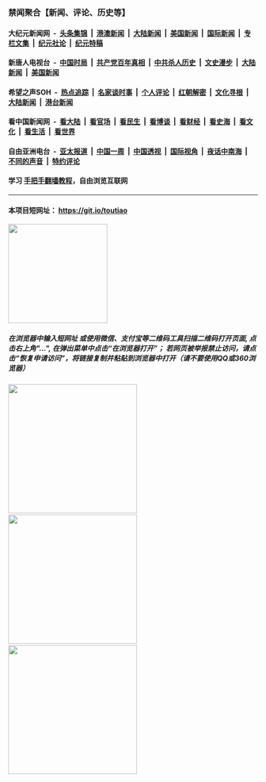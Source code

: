### 禁闻聚合【新闻、评论、历史等】

#### 大纪元新闻网 &nbsp;-&nbsp; [头条集锦](indexes/E头条集锦.md?t=02111644) &nbsp;|&nbsp; [港澳新闻](indexes/E港澳新闻.md?t=02111644)  &nbsp;|&nbsp; [大陆新闻](indexes/E大陆新闻.md?t=02111644) &nbsp;|&nbsp; [美国新闻](indexes/E美国新闻.md?t=02111644) &nbsp;|&nbsp; [国际新闻](indexes/E国际新闻.md?t=02111644) &nbsp;|&nbsp; [专栏文集](indexes/E专栏文集.md?t=02111644) &nbsp;|&nbsp; [纪元社论](indexes/E纪元社论.md?t=02111644) &nbsp;|&nbsp; [纪元特稿](indexes/E纪元特稿.md?t=02111644) 

#### 新唐人电视台 &nbsp;-&nbsp; [中国时局](indexes/N中国时局.md?t=02111644) &nbsp;|&nbsp; [共产党百年真相](indexes/N共产党百年真相.md?t=02111644) &nbsp;|&nbsp; [中共杀人历史](indexes/N中共杀人历史.md?t=02111644) &nbsp;|&nbsp; [文史漫步](indexes/N文史漫步.md?t=02111644) &nbsp;|&nbsp; [大陆新闻](indexes/N大陆新闻.md?t=02111644) &nbsp;|&nbsp; [美国新闻](indexes/N美国新闻.md?t=02111644)

#### 希望之声SOH &nbsp;-&nbsp; [热点追踪](indexes/H热点追踪.md?t=02111644) &nbsp;|&nbsp; [名家谈时事](indexes/H名家谈时事.md?t=02111644) &nbsp;|&nbsp; [个人评论](indexes/H个人评论.md?t=02111644)  &nbsp;|&nbsp; [红朝解密](indexes/H红朝解密.md?t=02111644) &nbsp;|&nbsp; [文化寻根](indexes/H文化寻根.md?t=02111644) &nbsp;|&nbsp; [大陆新闻](indexes/H大陆新闻.md?t=02111644) &nbsp;|&nbsp; [港台新闻](indexes/H港台新闻.md?t=02111644)

#### 看中国新闻网 &nbsp;-&nbsp; [看大陆](indexes/S看大陆.md?t=02111644) &nbsp;|&nbsp; [看官场](indexes/S看官场.md?t=02111644) &nbsp;|&nbsp; [看民生](indexes/S看民生.md?t=02111644)  &nbsp;|&nbsp; [看博谈](indexes/S看博谈.md?t=02111644) &nbsp;|&nbsp; [看财经](indexes/S看财经.md?t=02111644) &nbsp;|&nbsp; [看史海](indexes/S看史海.md?t=02111644) &nbsp;|&nbsp; [看文化](indexes/S看文化.md?t=02111644) &nbsp;|&nbsp; [看生活](indexes/S看生活.md?t=02111644) &nbsp;|&nbsp; [看世界](indexes/S看世界.md?t=02111644)

#### 自由亚洲电台 &nbsp;-&nbsp; [亚太报道](indexes/R亚太报道.md?t=02111644) &nbsp;|&nbsp; [中国一周](indexes/R中国一周.md?t=02111644) &nbsp;|&nbsp; [中国透视](indexes/R中国透视.md?t=02111644)  &nbsp;|&nbsp; [国际视角](indexes/R国际视角.md?t=02111644) &nbsp;|&nbsp; [夜话中南海](indexes/R夜话中南海.md?t=02111644) &nbsp;|&nbsp; [不同的声音](indexes/R不同的声音.md?t=02111644) &nbsp;|&nbsp; [特约评论](indexes/R特约评论.md?t=02111644)

#### 学习 [手把手翻墙教程](https://github.com/gfw-breaker/guides/wiki)，自由浏览互联网

----

#### 本项目短网址： https://git.io/toutiao
<img src="https://raw.githubusercontent.com/gfw-breaker/banned-news/master/scripts/img/qr.png" width="200px"/>  

##### 在浏览器中输入短网址 或使用微信、支付宝等二维码工具扫描二维码打开页面, 点击右上角"...", 在弹出菜单中点击“在浏览器打开”； 若网页被举报禁止访问，请点击“恢复申请访问”，将链接复制并粘贴到浏览器中打开（请不要使用QQ或360浏览器）

<img src="https://raw.githubusercontent.com/gfw-breaker/banned-news/master/scripts/img/1.png" width="260px"/> &nbsp; <img src="https://raw.githubusercontent.com/gfw-breaker/banned-news/master/scripts/img/2.png" width="260px"/> &nbsp; <img src="https://raw.githubusercontent.com/gfw-breaker/banned-news/master/scripts/img/3.png" width="260px"/>
